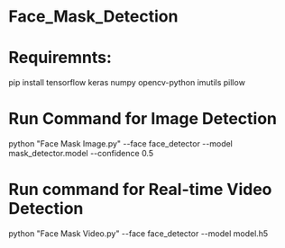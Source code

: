 # Face_Mask_Detection

# Requiremnts:
pip install tensorflow keras numpy opencv-python imutils pillow


# Run Command for Image Detection
python "Face Mask Image.py" --face face_detector --model mask_detector.model --confidence 0.5


# Run command for Real-time Video Detection
python "Face Mask Video.py" --face face_detector --model model.h5
